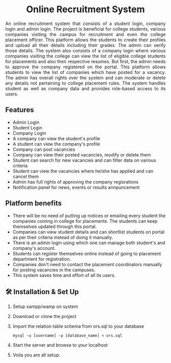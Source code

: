 <h1 align="center">Online Recruitment System</h1>
<p align="justify">An online recruitment system that consists of a student login, company login and admin login. The project is beneficial for college students, various companies visiting the campus for recruitment and even the college placement officer. This platform allows the students to create their profiles and upload all their details including their grades. The admin can verify those details. The system also consists of a company login where various companies visiting the college can view the list of eligible college students for placements and also their respective resumes. But first, the admin needs to approve the company registered on the portal. This platform allows students to view the list of companies which have posted for a vacancy. The admin has overall rights over the system and can moderate or delete any details not pertaining to college placement rules. The system handles student as well as company data and provides role-based access to its users.</p>


## Features

- Admin Login
- Student Login
- Company Login
- A company can view the student's profile
- A student can view the company's profile
- Company can post vacancies
- Company can view their posted vacancies, modify or delete them
- Student can search for new vacancies and can filter data on various criteria
- Student can view the vacancies where he/she has applied and can cancel them
- Admin has full rights of approving the company regisrations
- Notification panel for news, events or results annpuncement


## Platform benefits

- There will be no need of putting up notices or emailing every student the companies coming in college for placements. The students can keep themselves updated through this portal.
- Companies can view student details and can shortlist students on portal as per their criteria instead of doing it manually.
- There is an admin login using which one can manage both student's and company's account.
- Students can register themselves online instead of going to placement department for registration.
- Companies don't need to contact the placement coordinators manually for posting vacancies in the campuses.
- This system saves time and effort of all its users.


## 🛠 Installation & Set Up

1. Setup xampp/wamp on system

2. Download or clone the project

3. Import the relation table schema from ors.sql to your database

    ```
    mysql -u [username] -p [database_name] < ors.sql
    ```

4. Start the server and browse to your localhost

5. Voila you are all setup.
